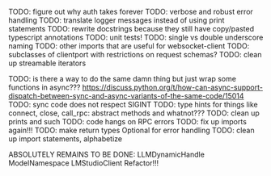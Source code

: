 TODO: figure out why auth takes forever
TODO: verbose and robust error handling
TODO: translate logger messages instead of using print statements
TODO: rewrite docstrings because they still have copy/pasted typescript annotations
TODO: unit tests!
TODO: single vs double underscore naming
TODO: other imports that are useful for websocket-client
TODO: subclasses of clientport with restrictions on request schemas?
TODO: clean up streamable iterators

TODO: is there a way to do the same damn thing but just wrap some functions in async???
https://discuss.python.org/t/how-can-async-support-dispatch-between-sync-and-async-variants-of-the-same-code/15014
TODO: sync code does not respect SIGINT
TODO: type hints for things like connect, close, call_rpc: abstract methods and whatnot???
TODO: clean up prints and such
TODO: code hangs on RPC errors
TODO: fix up imports again!!!
TODO: make return types Optional for error handling
TODO: clean up import statements, alphabetize

ABSOLUTELY REMAINS TO BE DONE:
LLMDynamicHandle
ModelNamespace
LMStudioClient
Refactor!!!
